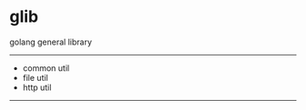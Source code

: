 # glib
golang general library

---------------------------
* common util
* file util
* http util
---------------------------
